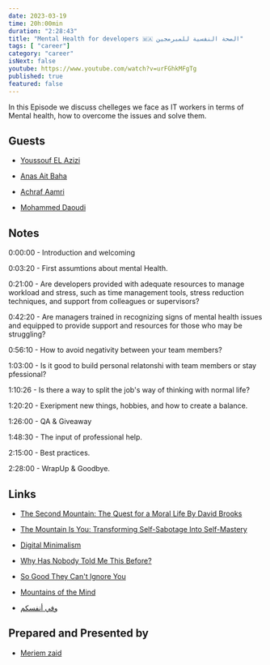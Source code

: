 ```yaml
---
date: 2023-03-19
time: 20h:00min
duration: "2:28:43"
title: "Mental Health for developers 🇲🇦 الصحة النفسية للمبرمجين"
tags: [ "career"]
category: "career"
isNext: false
youtube: https://www.youtube.com/watch?v=urFGhkMFgTg
published: true
featured: false
---
```


In this Episode we discuss chelleges we face as IT workers in terms of Mental health, how to overcome the issues and solve them.

## Guests

- [Youssouf EL Azizi](https://elazizi.com/)

- [Anas Ait Baha](http://linkedin.com/in/aitbahaa/)

- [Achraf Aamri](http://linkedin.com/in/achrafaamri/)

- [Mohammed Daoudi](https://twitter.com/MIduoad)


## Notes

0:00:00 - Introduction and welcoming

0:03:20 - First assumtions about mental Health.

0:21:00 - Are developers provided with adequate resources to manage workload and stress, such as time management tools, stress reduction techniques, and support from colleagues or supervisors?

0:42:20 - Are managers trained in recognizing signs of mental health issues and equipped to provide support and resources for those who may be struggling?

0:56:10 - How to avoid negativity  between your team members?

1:03:00 - Is it good to build personal relatonshi with team members or stay pfessional?

1:10:26 - Is there a way to split the job's way of thinking with normal life?

1:20:20 - Exeripment new things, hobbies, and how to create a balance.

1:26:00 - QA & Giveaway

1:48:30 - The input of professional help.

2:15:00 - Best practices.

2:28:00 - WrapUp & Goodbye.

## Links

- [The Second Mountain: The Quest for a Moral Life By David Brooks](https://www.amazon.com/Second-Mountain-David-Brooks/dp/0812993268)

- [The Mountain Is You: Transforming Self-Sabotage Into Self-Mastery](https://www.amazon.com/Mountain-You-Transforming-Self-Sabotage-Self-Mastery/dp/1949759229)

- [Digital Minimalism](https://www.amazon.com/Digital-Minimalism-Choosing-Focused-Noisy/dp/0525536515)

- [Why Has Nobody Told Me This Before?](https://www.amazon.com/Why-Nobody-Told-This-Before/dp/0063227932)

- [So Good They Can't Ignore You](https://www.amazon.com/Good-They-Cant-Ignore-You/dp/1455509124)

- [Mountains of the Mind](https://www.amazon.com/Mountains-Mind-Adventures-Reaching-Summit/dp/0375714065)

- [وفي أنفسكم](https://www.youtube.com/playlist?list=PLsRtYZTCYnEdOlfBZP9RRtFzSzfjpI4nV)


## Prepared and Presented by

- [Meriem zaid](https://twitter.com/iMeriem_)